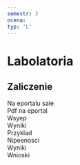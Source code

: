 ```yaml
---
semestr: 3
ocena: 
typ: 'L'
---
```


# Labolatoria

## Zaliczenie
Na eportalu sale  
Pdf na eportal  
Wsyep  
Wyniki  
Przyklad  
Nipeenosci  
Wyniki  
Wnioski